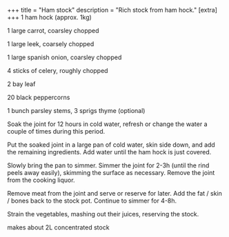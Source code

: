 +++
title = "Ham stock"
description = "Rich stock from ham hock."
[extra]
+++
1 ham hock (approx. 1kg)

1 large carrot, coarsley chopped

1 large leek, coarsely chopped

1 large spanish onion, coarsley chopped

4 sticks of celery, roughly chopped

2 bay leaf

20 black peppercorns

1 bunch parsley stems, 3 sprigs thyme (optional)
<!-- sep -->
Soak the joint for 12 hours in cold water, refresh or change the water a couple of times during this period.

Put the soaked joint in a large pan of cold water, skin side down, and add the remaining ingredients.
Add water until the ham hock is just covered.

Slowly bring the pan to simmer.
Simmer the joint for 2-3h (until the rind peels away easily), skimming the surface as necessary.
Remove the joint from the cooking liquor.

Remove meat from the joint and serve or reserve for later.
Add the fat / skin / bones back to the stock pot.
Continue to simmer for 4-8h.

Strain the vegetables, mashing out their juices, reserving the stock.
<!-- sep -->
makes about 2L concentrated stock
